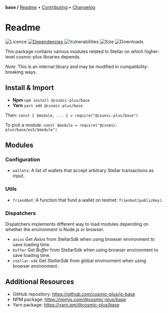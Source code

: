 **base /**
[Readme](https://cosmic.plus/#view:js-base)
• [Contributing](https://cosmic.plus/#view:js-base/CONTRIBUTING)
• [Changelog](https://cosmic.plus/#view:js-base/CHANGELOG)

# Readme

![Licence](https://img.shields.io/github/license/cosmic-plus/js-base.svg)
[![Dependencies](https://badgen.net/david/dep/cosmic-plus/js-base)](https://david-dm.org/cosmic-plus/js-base)
![Vulnerabilities](https://snyk.io/test/npm/@cosmic-plus/base/badge.svg)
![Size](https://badgen.net/bundlephobia/minzip/@cosmic-plus/base)
![Downloads](https://badgen.net/npm/dt/@cosmic-plus/base)

This package contains various modules related to Stellar on which higher-level
cosmic-plus libraries depends.

_Note:_ This is an internal library and may be modified in
compatibility-breaking ways.

## Install & Import

- **Npm** `npm install @cosmic-plus/base`
- **Yarn** `yarn add @cosmic-plus/base`

Then: `const { $module, ... } = require("@cosmic-plus/base")`

To pick a module: `const $module = require("@cosmic-plus/base/es5/$module")`

## Modules

### Configuration

- `wallets`: A list of wallets that accept arbitrary Stellar transactions as
  input.

### Utils

- `friendbot`: A function that fund a wallet on testnet: `frienbot(publicKey)`.

### Dispatchers

Dispatchers implements different way to load modules depending on whether the
environment is Node.js or browser.

- `axios` Get _Axios_ from StellarSdk when using browser environment to save
  loading time.
- `buffer` Get _Buffer_ from StellarSdk when using browser environment to save
  loading time.
- `stellar-sdk` Get _StellarSdk_ from global environment when using browser
  environment.

## Additional Resources

- GitHub repository: https://github.com/cosmic-plus/js-base
- NPM package: https://npmjs.com/@cosmic-plus/base
- Yarn package: https://yarn.pm/@cosmic-plus/base
